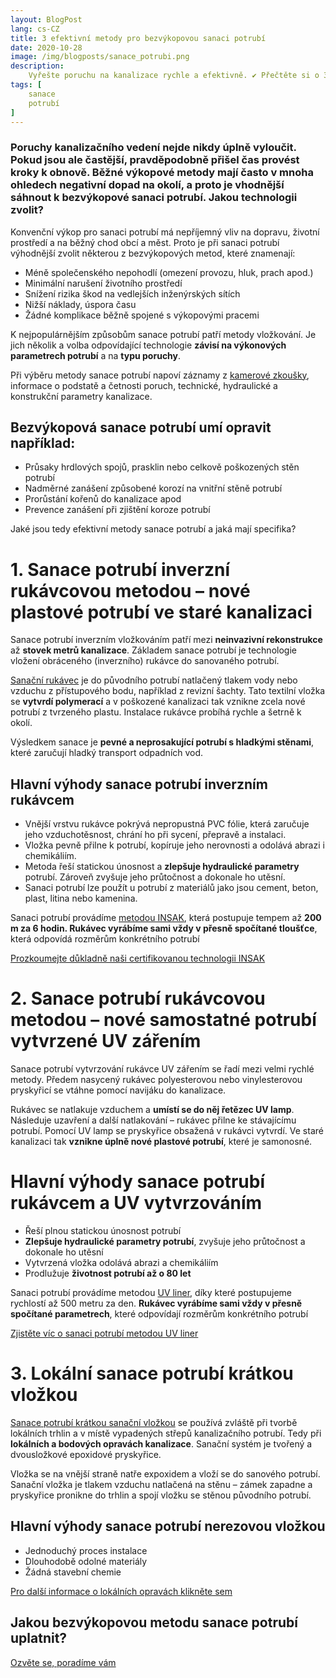 ```yaml
---
layout: BlogPost
lang: cs-CZ
title: 3 efektivní metody pro bezvýkopovou sanaci potrubí
date: 2020-10-28
image: /img/blogposts/sanace_potrubi.png
description:
    Vyřešte poruchu na kanalizace rychle a efektivně. ✔ Přečtěte si o 3 bezvýkopových metodách sanace potrubí, se kterými minimalizujete komplikace při rekonstrukci.
tags: [
    sanace
    potrubí
]
---
```


### Poruchy kanalizačního vedení nejde nikdy úplně vyloučit. Pokud jsou ale častější, pravděpodobně přišel čas provést kroky k obnově. Běžné výkopové metody mají často v mnoha ohledech negativní dopad na okolí, a proto je vhodnější sáhnout k bezvýkopové sanaci potrubí. Jakou technologii zvolit?

Konvenční výkop pro sanaci potrubí má nepříjemný vliv na dopravu, životní prostředí a na běžný chod obcí a měst. Proto je při sanaci potrubí výhodnější zvolit některou z bezvýkopových metod, které znamenají:

+	Méně společenského nepohodlí (omezení provozu, hluk, prach apod.)
+	Minimální narušení životního prostředí
+	Snížení rizika škod na vedlejších inženýrských sítích
+	Nižší náklady, úspora času
+	Žádné komplikace běžně spojené s výkopovými pracemi

K nejpopulárnějším způsobům sanace potrubí patří metody vložkování. Je jich několik a volba odpovídající technologie **závisí na výkonových parametrech potrubí** a na **typu poruchy**.

Při výběru metody sanace potrubí napoví záznamy z [kamerové zkoušky](https://bmh.cz/blog/kamerova-zkouska-potrubi.html), informace o podstatě a četnosti poruch, technické, hydraulické a konstrukční parametry kanalizace. 

## Bezvýkopová sanace potrubí umí opravit například:

+	Průsaky hrdlových spojů, prasklin nebo celkově poškozených stěn potrubí
+	Nadměrné zanášení způsobené korozí na vnitřní stěně potrubí
+	Prorůstání kořenů do kanalizace apod
+	Prevence zanášení při zjištění koroze potrubí

Jaké jsou tedy efektivní metody sanace potrubí a jaká mají specifika? 

# 1. Sanace potrubí inverzní rukávcovou metodou – nové plastové potrubí ve staré kanalizaci

Sanace potrubí inverzním vložkováním patří mezi **neinvazivní rekonstrukce** až **stovek metrů kanalizace**. Základem sanace potrubí je technologie vložení obráceného (inverzního) rukávce do sanovaného potrubí.

[Sanační rukávec](https://bmh.cz/blog/sanacni-rukavec.html) je do původního potrubí natlačený tlakem vody nebo vzduchu z přístupového bodu, například z revizní šachty. Tato textilní vložka se **vytvrdí polymerací** a v poškozené kanalizaci tak vznikne zcela nové potrubí z tvrzeného plastu. Instalace rukávce probíhá rychle a šetrně k okolí.

Výsledkem sanace je **pevné a neprosakující potrubí s hladkými stěnami**, které zaručují hladký transport odpadních vod.

## Hlavní výhody sanace potrubí inverzním rukávcem

+	Vnější vrstvu rukávce pokrývá nepropustná PVC fólie, která zaručuje jeho vzduchotěsnost, chrání ho při sycení, přepravě a instalaci. 
+	Vložka pevně přilne k potrubí, kopíruje jeho nerovnosti a odolává abrazi i chemikáliím.
+	Metoda řeší statickou únosnost a **zlepšuje hydraulické parametry** potrubí. Zároveň zvyšuje jeho průtočnost a dokonale ho utěsní.
+	Sanaci potrubí lze použít u potrubí z materiálů jako jsou cement, beton, plast, litina nebo kamenina.

Sanaci potrubí provádíme [metodou INSAK](https://bmh.cz/sluzby/kanalizace/insak/), která postupuje tempem až **200 m za 6 hodin. Rukávec vyrábíme sami vždy v přesně spočítané tloušťce**, která odpovídá rozměrům konkrétního potrubí

[Prozkoumejte důkladně naši certifikovanou technologii INSAK](https://bmh.cz/sluzby/kanalizace/insak/)
 
# 2. Sanace potrubí rukávcovou metodou – nové samostatné potrubí vytvrzené UV zářením

Sanace potrubí vytvrzování rukávce UV zářením se řadí mezi velmi rychlé metody. Předem nasycený rukávec polyesterovou nebo vinylesterovou pryskyřicí se vtáhne pomocí navijáku do kanalizace.

Rukávec se natlakuje vzduchem a **umístí se do něj řetězec UV lamp**. Následuje uzavření a další natlakování – rukávec přilne ke stávajícímu potrubí. Pomocí UV lamp se pryskyřice obsažená v rukávci vytvrdí. Ve staré kanalizaci tak **vznikne úplně nové plastové potrubí**, které je samonosné.

# Hlavní výhody sanace potrubí rukávcem a UV vytvrzováním

+	Řeší plnou statickou únosnost potrubí
+	**Zlepšuje hydraulické parametry potrubí**, zvyšuje jeho průtočnost a dokonale ho utěsní
+	Vytvrzená vložka odolává abrazi a chemikáliím
+	Prodlužuje **životnost potrubí až o 80 let**

Sanaci potrubí provádíme metodou [UV liner](https://bmh.cz/sluzby/kanalizace/uv-liner/), díky které postupujeme rychlostí až 500 metru za den. **Rukávec vyrábíme sami vždy v přesně spočítané parametrech**, které odpovídají rozměrům konkrétního potrubí

[Zjistěte víc o sanaci potrubí metodou UV liner](https://bmh.cz/sluzby/kanalizace/uv-liner/)

# 3. Lokální sanace potrubí krátkou vložkou

[Sanace potrubí krátkou sanační vložkou](https://bmh.cz/sluzby/kanalizace/lokalni-opravy/quick-lock/) se používá zvláště při tvorbě lokálních trhlin a v místě vypadených střepů kanalizačního potrubí. Tedy při **lokálních a bodových opravách kanalizace**. Sanační systém je tvořený a dvousložkové epoxidové pryskyřice.

Vložka se na vnější straně natře expoxidem a vloží se do sanového potrubí. Sanační vložka je tlakem vzduchu natlačená na stěnu – zámek zapadne a pryskyřice pronikne do trhlin a spojí vložku se stěnou původního potrubí.

## Hlavní výhody sanace potrubí nerezovou vložkou

+	Jednoduchý proces instalace
+	Dlouhodobě odolné materiály
+	Žádná stavební chemie

[Pro další informace o lokálních opravách klikněte sem](https://bmh.cz/sluzby/kanalizace/lokalni-opravy/quick-lock/)

## Jakou bezvýkopovou metodu sanace potrubí uplatnit?
[Ozvěte se, poradíme vám](https://bmh.cz/kontakt/)
